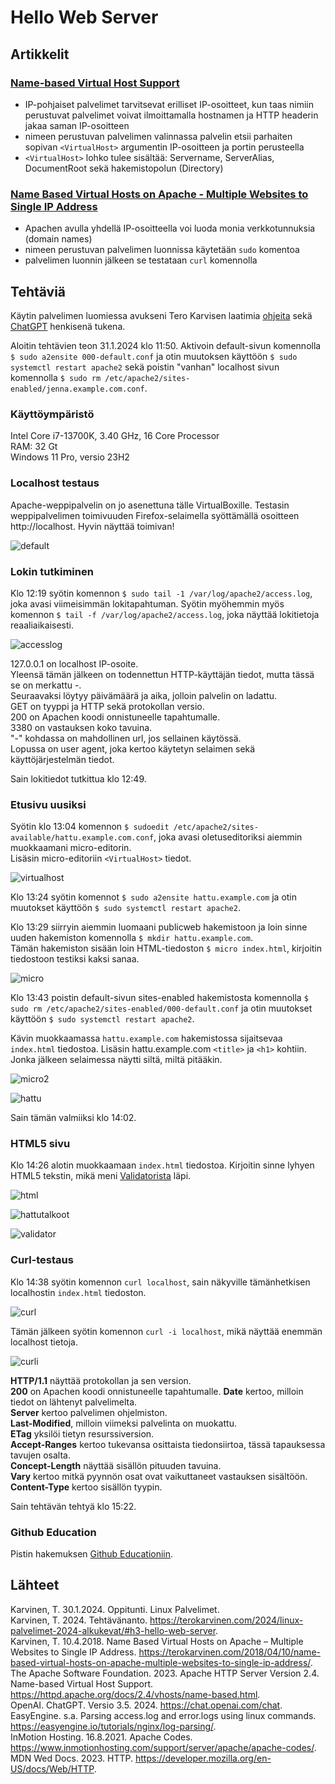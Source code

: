 # Hello Web Server

## Artikkelit

### [Name-based Virtual Host Support](https://httpd.apache.org/docs/2.4/vhosts/name-based.html)
-  IP-pohjaiset palvelimet tarvitsevat erilliset IP-osoitteet, kun taas nimiin perustuvat palvelimet voivat ilmoittamalla hostnamen ja HTTP headerin jakaa saman IP-osoitteen
-  nimeen perustuvan palvelimen valinnassa palvelin etsii parhaiten sopivan `<VirtualHost>` argumentin IP-osoitteen ja portin perusteella
-  `<VirtualHost>` lohko tulee sisältää: Servername, ServerAlias, DocumentRoot sekä hakemistopolun (Directory)

### [Name Based Virtual Hosts on Apache - Multiple Websites to Single IP Address](https://terokarvinen.com/2018/04/10/name-based-virtual-hosts-on-apache-multiple-websites-to-single-ip-address/)
- Apachen avulla yhdellä IP-osoitteella voi luoda monia verkkotunnuksia (domain names)
- nimeen perustuvan palvelimen luonnissa käytetään `sudo` komentoa
- palvelimen luonnin jälkeen se testataan `curl` komennolla

## Tehtäviä

Käytin palvelimen luomiessa avukseni Tero Karvisen laatimia [ohjeita](https://terokarvinen.com/2018/04/10/name-based-virtual-hosts-on-apache-multiple-websites-to-single-ip-address/) sekä [ChatGPT](https://chat.openai.com/) henkisenä tukena.  

Aloitin tehtävien teon 31.1.2024 klo 11:50. Aktivoin default-sivun komennolla `$ sudo a2ensite 000-default.conf` ja otin muutoksen käyttöön `$ sudo systemctl restart apache2` sekä poistin "vanhan" localhost sivun komennolla `$ sudo rm /etc/apache2/sites-enabled/jenna.example.com.conf`.  

### Käyttöympäristö

Intel Core i7-13700K, 3.40 GHz, 16 Core Processor  
RAM: 32 Gt  
Windows 11 Pro, versio 23H2  

### Localhost testaus

Apache-weppipalvelin on jo asenettuna tälle VirtualBoxille. Testasin weppipalvelimen toimivuuden Firefox-selaimella syöttämällä osoitteen http://localhost. Hyvin näyttää toimivan!

![default](images/default.png)

### Lokin tutkiminen
Klo 12:19 syötin komennon `$ sudo tail -1 /var/log/apache2/access.log`, joka avasi viimeisimmän lokitapahtuman. Syötin myöhemmin myös komennon `$ tail -f /var/log/apache2/access.log`, joka näyttää lokitietoja reaaliaikaisesti.

![accesslog](images/accesslog.png)

127.0.0.1 on localhost IP-osoite.  
Yleensä tämän jälkeen on todennettun HTTP-käyttäjän tiedot, mutta tässä se on merkattu -.  
Seuraavaksi löytyy päivämäärä ja aika, jolloin palvelin on ladattu.  
GET on tyyppi ja HTTP sekä protokollan versio.    
200 on Apachen koodi onnistuneelle tapahtumalle.  
3380 on vastauksen koko tavuina.  
"-" kohdassa on mahdollinen url, jos sellainen käytössä.  
Lopussa on user agent, joka kertoo käytetyn selaimen sekä käyttöjärjestelmän tiedot.  

Sain lokitiedot tutkittua klo 12:49.  

### Etusivu uusiksi

Syötin klo 13:04 komennon `$ sudoedit /etc/apache2/sites-available/hattu.example.com.conf`, joka avasi oletuseditoriksi aiemmin muokkaamani micro-editorin.  
Lisäsin micro-editoriin `<VirtualHost>` tiedot.

![virtualhost](images/virtualhost.png)

Klo 13:24 syötin komennot `$ sudo a2ensite hattu.example.com` ja otin muutokset käyttöön `$ sudo systemctl restart apache2`.  

Klo 13:29 siirryin aiemmin luomaani publicweb hakemistoon ja loin sinne uuden hakemiston komennolla `$ mkdir hattu.example.com`.   
Tämän hakemiston sisään loin HTML-tiedoston `$ micro index.html`, kirjoitin tiedostoon testiksi kaksi sanaa. 

![micro](images/micro.png)

Klo 13:43 poistin default-sivun sites-enabled hakemistosta komennolla `$ sudo rm /etc/apache2/sites-enabled/000-default.conf` ja otin muutokset käyttöön `$ sudo systemctl restart apache2`.  

Kävin muokkaamassa `hattu.example.com` hakemistossa sijaitsevaa `index.html` tiedostoa.  Lisäsin hattu.example.com `<title>` ja `<h1>` kohtiin.  Jonka jälkeen selaimessa näytti siltä, miltä pitääkin.  

![micro2](images/micro2.png)  

![hattu](images/hattu.png)

Sain tämän valmiiksi klo 14:02.

### HTML5 sivu
Klo 14:26 alotin muokkaamaan `index.html` tiedostoa.  Kirjoitin sinne lyhyen HTML5 tekstin, mikä meni [Validatorista](https://validator.w3.org/#validate_by_input) läpi.  

![html](images/html.png)

![hattutalkoot](images/hattutalkoot.png)

![validator](images/validator.png)

### Curl-testaus

Klo 14:38 syötin komennon `curl localhost`, sain näkyville tämänhetkisen localhostin `index.html` tiedoston.  

![curl](images/curl.png)

Tämän jälkeen syötin komennon `curl -i localhost`, mikä näyttää enemmän localhost tietoja.  

![curli](images/curli.png)

**HTTP/1.1** näyttää protokollan ja sen version.  
**200** on Apachen koodi onnistuneelle tapahtumalle. 
**Date** kertoo, milloin tiedot on lähtenyt palvelimelta.  
**Server** kertoo palvelimen ohjelmiston.  
**Last-Modified**, milloin viimeksi palvelinta on muokattu.  
**ETag** yksilöi tietyn resurssiversion.  
**Accept-Ranges** kertoo tukevansa osittaista tiedonsiirtoa, tässä tapauksessa tavujen osalta.  
**Concept-Length** näyttää sisällön pituuden tavuina.  
**Vary** kertoo mitkä pyynnön osat ovat vaikuttaneet vastauksen sisältöön.  
**Content-Type** kertoo sisällön tyypin.  

Sain tehtävän tehtyä klo 15:22.  

### Github Education

Pistin hakemuksen [Github Educationiin](https://education.github.com/).


## Lähteet

Karvinen, T. 30.1.2024. Oppitunti. Linux Palvelimet.  
Karvinen, T. 2024. Tehtävänanto. https://terokarvinen.com/2024/linux-palvelimet-2024-alkukevat/#h3-hello-web-server.  
Karvinen, T. 10.4.2018. Name Based Virtual Hosts on Apache – Multiple Websites to Single IP Address. https://terokarvinen.com/2018/04/10/name-based-virtual-hosts-on-apache-multiple-websites-to-single-ip-address/.  
The Apache Software Foundation. 2023. Apache HTTP Server Version 2.4. Name-based Virtual Host Support. https://httpd.apache.org/docs/2.4/vhosts/name-based.html.  
OpenAI. ChatGPT. Versio 3.5. 2024. https://chat.openai.com/chat.  
EasyEngine. s.a. Parsing access.log and error.logs using linux commands. https://easyengine.io/tutorials/nginx/log-parsing/.  
InMotion Hosting. 16.8.2021. Apache Codes. https://www.inmotionhosting.com/support/server/apache/apache-codes/.  
MDN Wed Docs. 2023. HTTP. https://developer.mozilla.org/en-US/docs/Web/HTTP. 
